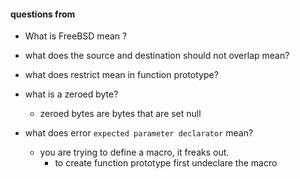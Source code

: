 #### questions from 

* What is FreeBSD mean ?

* what does the source and destination should not overlap mean?

* what does restrict mean in function prototype?

* what is a zeroed byte?
	* zeroed bytes are bytes that are set null

* what does error `expected parameter declarator` mean?
	* you are trying to define a macro, it freaks out. 
		* to create function prototype first undeclare the macro
